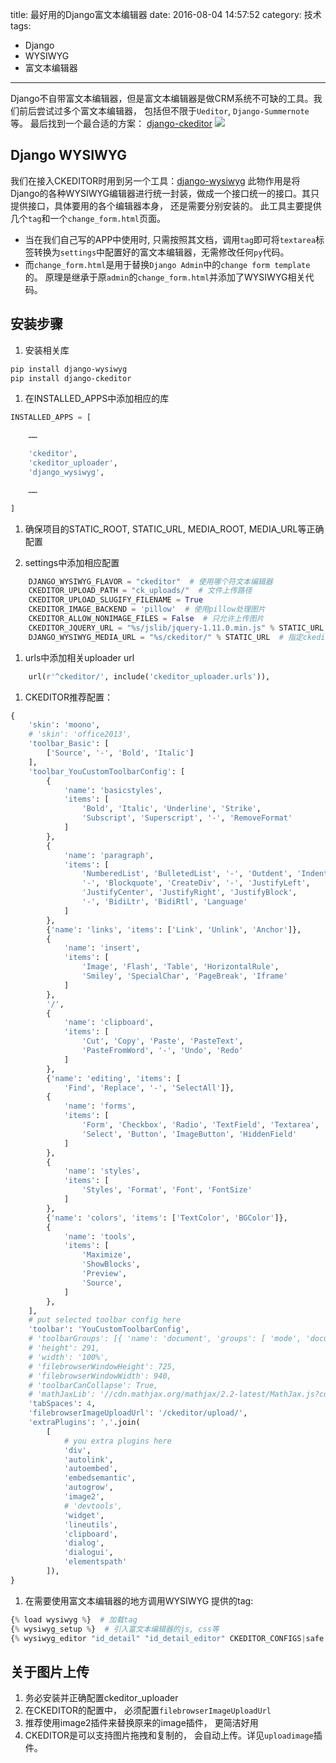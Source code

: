title: 最好用的Django富文本编辑器
date: 2016-08-04 14:57:52
category: 技术
tags:
- Django
- WYSIWYG
- 富文本编辑器
---


Django不自带富文本编辑器，但是富文本编辑器是做CRM系统不可缺的工具。我们前后尝试过多个富文本编辑器， 包括但不限于`Ueditor`, `Django-Summernote`等。
最后找到一个最合适的方案： <a target="_blank" href="https://github.com/django-ckeditor/django-ckeditor">django-ckeditor</a>
![](http://obdp0ndxs.bkt.clouddn.com/ckeditor.png)

<!-- more -->

## Django WYSIWYG
我们在接入CKEDITOR时用到另一个工具：<a target="_blank" href="https://github.com/pydanny-archive/django-wysiwyg">django-wysiwyg</a>
此物作用是将Django的各种WYSIWYG编辑器进行统一封装，做成一个接口统一的接口。其只提供接口，具体要用的各个编辑器本身， 还是需要分别安装的。
此工具主要提供几个`tag`和一个`change_form.html`页面。 
* 当在我们自己写的APP中使用时, 只需按照其文档，调用`tag`即可将`textarea`标签转换为`settings`中配置好的富文本编辑器，无需修改任何`py`代码。
* 而`change_form.html`是用于替换`Django Admin`中的`change form template`的。
原理是继承于原`admin`的`change_form.html`并添加了WYSIWYG相关代码。


## 安装步骤
1. 安装相关库
``` bash
pip install django-wysiwyg
pip install django-ckeditor
```
1. 在INSTALLED_APPS中添加相应的库
``` python
INSTALLED_APPS = [

    ……

    'ckeditor',
    'ckeditor_uploader',
    'django_wysiwyg',

    ……

]
```

1. 确保项目的STATIC_ROOT, STATIC_URL, MEDIA_ROOT, MEDIA_URL等正确配置

1. settings中添加相应配置
``` python
    DJANGO_WYSIWYG_FLAVOR = "ckeditor"  # 使用哪个符文本编辑器
    CKEDITOR_UPLOAD_PATH = "ck_uploads/"  # 文件上传路径
    CKEDITOR_UPLOAD_SLUGIFY_FILENAME = True
    CKEDITOR_IMAGE_BACKEND = 'pillow'  # 使用pillow处理图片
    CKEDITOR_ALLOW_NONIMAGE_FILES = False  # 只允许上传图片
    CKEDITOR_JQUERY_URL = "%s/jslib/jquery-1.11.0.min.js" % STATIC_URL  # 指定jquery文件路径,否则会使用google cdn.
    DJANGO_WYSIWYG_MEDIA_URL = "%s/ckeditor/" % STATIC_URL  # 指定ckeditor 的js和css所在路径
```

1. urls中添加相关uploader url
``` python
    url(r'^ckeditor/', include('ckeditor_uploader.urls')),
```

1. CKEDITOR推荐配置：
``` python
{
    'skin': 'moono',
    # 'skin': 'office2013',
    'toolbar_Basic': [
        ['Source', '-', 'Bold', 'Italic']
    ],
    'toolbar_YouCustomToolbarConfig': [
        {
            'name': 'basicstyles',
            'items': [
                'Bold', 'Italic', 'Underline', 'Strike',
                'Subscript', 'Superscript', '-', 'RemoveFormat'
            ]
        },
        {
            'name': 'paragraph',
            'items': [
                'NumberedList', 'BulletedList', '-', 'Outdent', 'Indent',
                '-', 'Blockquote', 'CreateDiv', '-', 'JustifyLeft',
                'JustifyCenter', 'JustifyRight', 'JustifyBlock',
                '-', 'BidiLtr', 'BidiRtl', 'Language'
            ]
        },
        {'name': 'links', 'items': ['Link', 'Unlink', 'Anchor']},
        {
            'name': 'insert',
            'items': [
                'Image', 'Flash', 'Table', 'HorizontalRule',
                'Smiley', 'SpecialChar', 'PageBreak', 'Iframe'
            ]
        },
        '/',
        {
            'name': 'clipboard',
            'items': [
                'Cut', 'Copy', 'Paste', 'PasteText',
                'PasteFromWord', '-', 'Undo', 'Redo'
            ]
        },
        {'name': 'editing', 'items': [
            'Find', 'Replace', '-', 'SelectAll']},
        {
            'name': 'forms',
            'items': [
                'Form', 'Checkbox', 'Radio', 'TextField', 'Textarea',
                'Select', 'Button', 'ImageButton', 'HiddenField'
            ]
        },
        {
            'name': 'styles',
            'items': [
                'Styles', 'Format', 'Font', 'FontSize'
            ]
        },
        {'name': 'colors', 'items': ['TextColor', 'BGColor']},
        {
            'name': 'tools',
            'items': [
                'Maximize',
                'ShowBlocks',
                'Preview',
                'Source',
            ]
        },
    ],
    # put selected toolbar config here
    'toolbar': 'YouCustomToolbarConfig',
    # 'toolbarGroups': [{ 'name': 'document', 'groups': [ 'mode', 'document', 'doctools' ] }],
    # 'height': 291,
    # 'width': '100%',
    # 'filebrowserWindowHeight': 725,
    # 'filebrowserWindowWidth': 940,
    # 'toolbarCanCollapse': True,
    # 'mathJaxLib': '//cdn.mathjax.org/mathjax/2.2-latest/MathJax.js?config=TeX-AMS_HTML',
    'tabSpaces': 4,
    'filebrowserImageUploadUrl': '/ckeditor/upload/',
    'extraPlugins': ','.join(
        [
            # you extra plugins here
            'div',
            'autolink',
            'autoembed',
            'embedsemantic',
            'autogrow',
            'image2',
            # 'devtools',
            'widget',
            'lineutils',
            'clipboard',
            'dialog',
            'dialogui',
            'elementspath'
        ]),
}
```

1. 在需要使用富文本编辑器的地方调用WYSIWYG 提供的tag:
``` python
{% load wysiwyg %}  # 加载tag
{% wysiwyg_setup %}  # 引入富文本编辑器的js, css等
{% wysiwyg_editor "id_detail" "id_detail_editor" CKEDITOR_CONFIGS|safe  %}  # 在需要使用富文本编辑器的元素后调用, 注意配置必须用safe filter传入， 否则会转义, js会报错
```

## 关于图片上传
1. 务必安装并正确配置ckeditor_uploader
1. 在CKEDITOR的配置中， 必须配置`filebrowserImageUploadUrl`
1. 推荐使用image2插件来替换原来的image插件， 更简洁好用
1. CKEDITOR是可以支持图片拖拽和复制的， 会自动上传。详见`uploadimage`插件。

